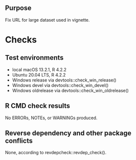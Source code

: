 ## Purpose

Fix URL for large dataset used in vignette.

# Checks

## Test environments

* local macOS 13.2.1, R 4.2.2
* Ubuntu 20.04 LTS, R 4.2.2
* Windows release via devtools::check_win_release()
* Windows devel via devtools::check_win_devel()
* Windows oldrelease via devtools::check_win_oldrelease()

## R CMD check results

No ERRORs, NOTEs, or WARNINGs produced.

## Reverse dependency and other package conflicts

None, according to revdepcheck::revdep_check().
